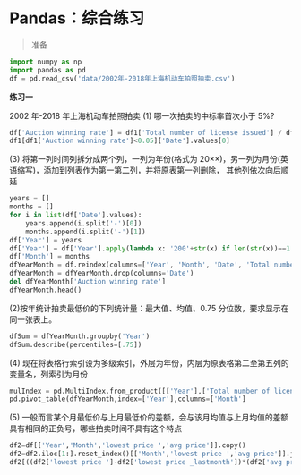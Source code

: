 # Pandas：综合练习
> 准备
```python
import numpy as np
import pandas as pd
df = pd.read_csv('data/2002年-2018年上海机动车拍照拍卖.csv')
```

**练习一**

2002 年-2018 年上海机动车拍照拍卖
(1) 哪一次拍卖的中标率首次小于 5%?
```python
df['Auction winning rate'] = df1['Total number of license issued'] / df['Total number of applicants']
df1[df1['Auction winning rate']<0.05]['Date'].values[0]
```
(3) 将第一列时间列拆分成两个列，一列为年份(格式为 20××)，另一列为月份(英语缩写)，添加到列表作为第一第二列，并将原表第一列删除， 其他列依次向后顺延
```python
years = []
months = []
for i in list(df['Date'].values):
    years.append(i.split('-')[0])
    months.append(i.split('-')[1])
df['Year'] = years
df['Year'] = df['Year'].apply(lambda x: '200'+str(x) if len(str(x))==1 else '20'+str(x))
df['Month'] = months
dfYearMonth = df.reindex(columns=['Year', 'Month', 'Date', 'Total number of license issued', 'lowest price ', 'avg price', 'Total number of applicants', 'Auction winning rate'])
dfYearMonth = dfYearMonth.drop(columns='Date')
del dfYearMonth['Auction winning rate']
dfYearMonth.head()
```
(2)按年统计拍卖最低价的下列统计量：最大值、均值、0.75 分位数，要求显示在同一张表上。
```python
dfSum = dfYearMonth.groupby('Year')
dfSum.describe(percentiles=[.75])
```

(4) 现在将表格行索引设为多级索引，外层为年份，内层为原表格第二至第五列的变量名，列索引为月份
```python
mulIndex = pd.MultiIndex.from_product([['Year'],['Total number of license issued', 'lowest price ', 'avg price', 'Total number of applicants']],names=('Upper', 'Lower'))
pd.pivot_table(dfYearMonth,index=['Year'],columns=['Month']
```
(5) 一般而言某个月最低价与上月最低价的差额，会与该月均值与上月均值的差额具有相同的正负号，哪些拍卖时间不具有这个特点
```python
df2=df[['Year','Month','lowest price ','avg price']].copy()
df2=df2.iloc[1:].reset_index()[['Month','lowest price ','avg price']].join(df2,rsuffix='_lastmonth',how='outer')
df2[((df2['lowest price ']-df2['lowest price _lastmonth'])*(df2['avg price']-df2['avg price_lastmonth']))<0][['Year','Month']]
```


